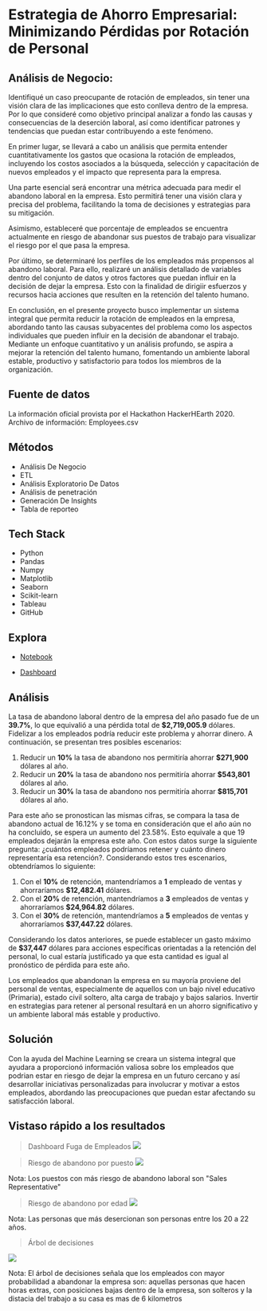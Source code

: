  # Estrategia de Ahorro Empresarial: Minimizando Pérdidas por Rotación de Personal

## Análisis de Negocio:
Identifiqué un caso preocupante de rotación de empleados, sin tener una visión clara de las implicaciones que esto conlleva dentro de la empresa. Por lo que  consideré como objetivo principal analizar a fondo las causas y consecuencias de la deserción laboral, así como identificar patrones y tendencias que puedan estar contribuyendo a este fenómeno. 

En primer lugar, se llevará a cabo un análisis que permita entender cuantitativamente los gastos que ocasiona la rotación de empleados, incluyendo los costos asociados a la búsqueda, selección y capacitación de nuevos empleados y el impacto que representa para la empresa.

Una parte esencial será encontrar una métrica adecuada para medir el abandono laboral en la empresa. Esto permitirá tener una visión clara y precisa del problema, facilitando la toma de decisiones y estrategias para su mitigación.

Asimismo, estableceré que porcentaje de empleados se encuentra actualmente en riesgo de abandonar sus puestos de trabajo para visualizar el riesgo por el que pasa la empresa.

Por último, se determinaré los perfiles de los empleados más propensos al abandono laboral. Para ello, realizaré un análisis detallado de variables dentro del conjunto de datos y otros factores que puedan influir en la decisión de dejar la empresa. Esto con la finalidad de dirigiir esfuerzos y recursos hacia acciones que resulten en la retención del talento humano.

En conclusión, en el presente proyecto busco implementar un sistema integral que permita reducir la rotación de empleados en la empresa, abordando tanto las causas subyacentes del problema como los aspectos individuales que pueden influir en la decisión de abandonar el trabajo. Mediante un enfoque cuantitativo y un análisis profundo, se aspira a mejorar la retención del talento humano, fomentando un ambiente laboral estable, productivo y satisfactorio para todos los miembros de la organización.

## Fuente de datos

La información oficial provista por el Hackathon HackerHEarth 2020. Archivo de información: Employees.csv

## Métodos
- Análisis De Negocio
- ETL 
- Análisis Exploratorio De Datos
- Análisis de penetración
- Generación De Insights
- Tabla de reporteo

## Tech Stack
- Python
- Pandas
- Numpy
- Matplotlib
- Seaborn
- Scikit-learn
- Tableau
- GitHub

## Explora
- [Notebook](https://colab.research.google.com/drive/1GAj6cuPgsOT-7OtdXyYUK9M_P1rYYlVg?usp=sharing)

- [Dashboard](https://public.tableau.com/views/Dashboard-Desercinlaboral/Dashboard1?:language=es-ES&publish=yes&:display_count=n&:origin=viz_share_link)

## Análisis

La tasa de abandono laboral dentro de la empresa del año pasado fue de un **39.7%**, lo que equivalió a una pérdida total de **$2,719,005.9** dólares. Fidelizar a los empleados podría reducir este problema y ahorrar dinero. A continuación, se presentan tres posibles escenarios:

1. Reducir un **10%** la tasa de abandono nos permitiría ahorrar **$271,900** dólares al año.
2. Reducir un **20%** la tasa de abandono nos permitiría ahorrar **$543,801** dólares al año.
3. Reducir un **30%** la tasa de abandono nos permitiría ahorrar **$815,701** dólares al año.

Para este año se pronostican las mismas cifras, se compara la tasa de abandono actual de 16.12% y se toma en consideración que el año aún no ha concluido, se espera un aumento del 23.58%. Esto equivale a que 19 empleados dejarán la empresa este año. Con estos datos surge la siguiente pregunta: ¿cuántos empleados podríamos retener y cuánto dinero representaría esa retención?. Considerando estos tres escenarios, obtendríamos lo siguiente:

1. Con el **10%** de retención, mantendríamos a **1** empleado de ventas y ahorraríamos **$12,482.41** dólares.
2. Con el **20%** de retención, mantendríamos a **3** empleados de ventas y ahorraríamos **$24,964.82** dólares.
3. Con el **30%** de retención, mantendríamos a **5** empleados de ventas y ahorraríamos **$37,447.22** dólares.

Considerando los datos anteriores, se puede establecer un gasto máximo de **$37,447** dólares para acciones específicas orientadas a la retención del personal, lo cual estaría justificado ya que esta cantidad es igual al pronóstico de pérdida para este año.

Los empleados que abandonan la empresa en su mayoría proviene del personal de ventas, especialmente de aquellos con un bajo nivel educativo (Primaria), estado civil soltero, alta carga de trabajo y bajos salarios. Invertir en estrategias para retener al personal resultará en un ahorro significativo y un ambiente laboral más estable y productivo.



## Solución

Con la ayuda del Machine Learning se creara un sistema integral que ayudara a proporcionó información valiosa sobre los empleados que podrian estar en riesgo de dejar la empresa en un futuro cercano y así  desarrollar iniciativas personalizadas para involucrar y motivar a estos empleados, abordando las preocupaciones que puedan estar afectando su satisfacción laboral.


## Vistaso rápido a los resultados

> Dashboard Fuga de Empleados
![](https://github.com/ESmithE/Deserci-n_Laboral/blob/master/Fuga_de_empleados.png)

> Riesgo de abandono por puesto
![](https://github.com/ESmithE/Deserci-n_Laboral/blob/master/Riesgo_abandono_por_puesto.png)

Nota: Los puestos con más riesgo de abandono laboral son "Sales Representative"

> Riesgo de abandono por edad 
![](https://github.com/ESmithE/Deserci-n_Laboral/blob/master/Riesgo_abandono_por_edad.png)

Nota: Las personas que más desercionan son personas entre los 20 a 22 años.

> Árbol de decisiones

![](https://github.com/ESmithE/Deserci-n_Laboral/blob/master/Arbol%20de%20perfil%20de%20empleado.png)

Nota: El árbol de decisiones señala que los empleados con mayor probabilidad a abandonar la empresa son: aquellas personas que hacen horas extras, con posiciones bajas dentro de la empresa, son solteros y la distacia del trabajo a su casa es mas de 6 kilometros



